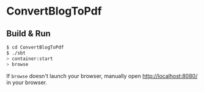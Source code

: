 # ConvertBlogToPdf #

## Build & Run ##

```sh
$ cd ConvertBlogToPdf
$ ./sbt
> container:start
> browse
```

If `browse` doesn't launch your browser, manually open [http://localhost:8080/](http://localhost:8080/) in your browser.
